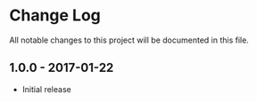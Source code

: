 # Change Log
All notable changes to this project will be documented in this file.

## 1.0.0 - 2017-01-22
- Initial release
